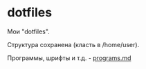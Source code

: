# dotfiles

Мои "dotfiles".

Структура сохранена (класть в /home/user).

Программы, шрифты и т.д. - [programs.md](programs.md)
